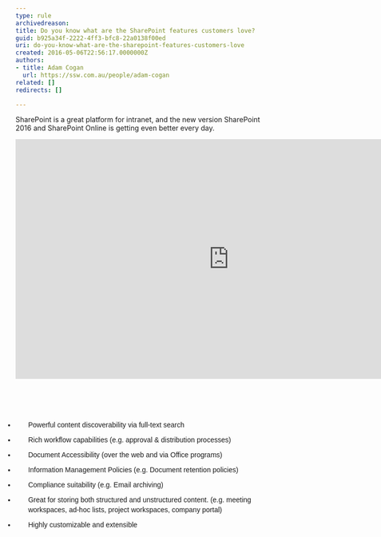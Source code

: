 ```yaml
---
type: rule
archivedreason: 
title: Do you know what are the SharePoint features customers love?
guid: b925a34f-2222-4ff3-bfc8-22a0138f00ed
uri: do-you-know-what-are-the-sharepoint-features-customers-love
created: 2016-05-06T22:56:17.0000000Z
authors:
- title: Adam Cogan
  url: https://ssw.com.au/people/adam-cogan
related: []
redirects: []

---
```



<p>SharePoint is a great platform for intranet, and the new version SharePoint 2016 and SharePoint Online is getting even better every day.</p><div class="ms-rtestate-read ms-rte-embedcode ms-rte-embedil ms-rtestate-notify"><iframe width="853" height="480" src="https&#58;//www.youtube.com/embed/s12Jb5Z2xaE?rel=0" frameborder="0"></iframe>&#160;</div>​
<br>​<span></span><span></span>
<br><excerpt class='endintro'></excerpt><br>
<ul class="good" style="box-sizing&#58;border-box;margin-bottom&#58;10px;padding-left&#58;0px;font-family&#58;arial, sans-serif;font-size&#58;14px;line-height&#58;20.02px;"><li style="box-sizing&#58;border-box;padding-bottom&#58;10px;padding-left&#58;1.8em;">Powerful content discoverability via full-text search</li><li style="box-sizing&#58;border-box;padding-bottom&#58;10px;padding-left&#58;1.8em;">Rich workflow capabilities (e.g. approval &amp; distribution processes)</li><li style="box-sizing&#58;border-box;padding-bottom&#58;10px;padding-left&#58;1.8em;">Document Accessibility (over the web and via Office programs)</li><li style="box-sizing&#58;border-box;padding-bottom&#58;10px;padding-left&#58;1.8em;">Information Management Policies (e.g. Document retention policies)</li><li style="box-sizing&#58;border-box;padding-bottom&#58;10px;padding-left&#58;1.8em;">Compliance suitability (e.g. Email archiving)</li><li style="box-sizing&#58;border-box;padding-bottom&#58;10px;padding-left&#58;1.8em;">Great for storing both structured and unstructured content. (e.g. meeting workspaces, ad-hoc lists, project workspaces, company portal)</li><li style="box-sizing&#58;border-box;padding-bottom&#58;10px;padding-left&#58;1.8em;">Highly customizable and extensible​</li></ul>


